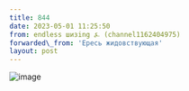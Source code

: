 ```yaml
---
title: 844
date: 2023-05-01 11:25:50
from: endless шизing ⍼ (channel1162404975)
forwarded\_from: 'Ересь жидовствующая'
layout: post
---
```


![image](photos/photo_40@01-05-2023_11-25-50.jpg)


